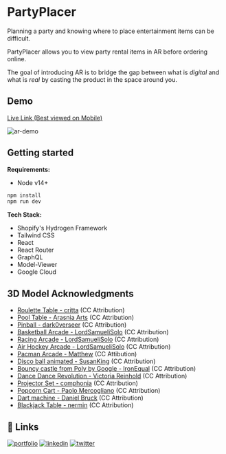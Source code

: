 
# PartyPlacer
Planning a party and knowing where to place entertainment items can be difficult. 

PartyPlacer allows you to view party rental items in AR before ordering online. 

The goal of introducing AR is to bridge the gap between what is _digital_ and what is _real_ by casting the product in the space around you.
## Demo
[Live Link (Best viewed on Mobile)](https://partyplacer.herokuapp.com/)

![ar-demo](https://user-images.githubusercontent.com/27746994/151290720-01ead939-447c-4baf-83ac-fbbd19e191cb.png)

## Getting started

**Requirements:**

- Node v14+

```bash
npm install
npm run dev
```

**Tech Stack:**
- Shopify's Hydrogen Framework
- Tailwind CSS
- React
- React Router
- GraphQL
- Model-Viewer
- Google Cloud

## 3D Model Acknowledgments
- [Roulette Table - critta](https://sketchfab.com/3d-models/roulette-table-2-e175a88621894641b793d04d06d335e3) (CC Attribution)
- [Pool Table - Arasnia Arts](https://sketchfab.com/3d-models/pool-table-low-poly-625c012402074e91a1a534b771920a17) (CC Attribution)
- [Pinball - dark0verseer](https://sketchfab.com/3d-models/gilligans-island-pinball-bally-3d-0a45f0192ed14fb682f322e5d52bd9f7) (CC Attribution)
- [Basketball Arcade - LordSamueliSolo](https://sketchfab.com/3d-models/basketball-arcade-blend-free-low-poly-v10-ed85ea4375724b21b0a696f7f5a8d0dc) (CC Attribution)
- [Racing Arcade - LordSamueliSolo](https://sketchfab.com/3d-models/racing-arcade-glb-v09-free-low-poly-48f608d9414f43caa6599cbd94681087) (CC Attribution)
- [Air Hockey Arcade - LordSamueliSolo](https://sketchfab.com/3d-models/air-hockey-arcade-glb-v09-free-low-poly-1034b318b6724a34b92bdb88acf41cb7) (CC Attribution)
- [Pacman Arcade - Matthew](https://sketchfab.com/3d-models/pacman-arcade-machine-297816a91a0947fb9dc917741d4c0be4) (CC Attibution)
- [Disco ball animated - SusanKing](https://sketchfab.com/3d-models/disco-ball-animated-b949297d4ecb48a89ea3544621c999c9) (CC Attribution)
- [Bouncy castle from Poly by Google - IronEqual](https://sketchfab.com/3d-models/bouncy-castle-from-poly-by-google-f44524f4ad6142c1bbcd12c5bd553fa5) (CC Attribution)
- [Dance Dance Revolution - Victoria Reinhold](https://sketchfab.com/3d-models/dance-dance-revolution-80e09c2daea44bf38f22545b04532d74) (CC Attribution)
- [Projector Set - comphonia](https://sketchfab.com/3d-models/projector-set-18428ceaffee47f5b9e90219adbfbefd) (CC Attribution)
- [Popcorn Cart - Paolo Mercogliano](https://sketchfab.com/3d-models/popcorn-cart-039185662b954bb48dbeb8ea75713b87) (CC Attribution)
- [Dart machine - Daniel Bruck](https://sketchfab.com/3d-models/dart-machine-5fb161df75e94d7199fe467b42d3b740) (CC Attribution)
- [Blackjack Table - nermin](https://sketchfab.com/3d-models/blackjack-table-b2b0974f06ee4623b882c76378a59483) (CC Attribution)


## 🔗 Links
[![portfolio](https://img.shields.io/badge/my_portfolio-000?style=for-the-badge&logo=ko-fi&logoColor=white)](https://dannchang.github.io/)
[![linkedin](https://img.shields.io/badge/linkedin-0A66C2?style=for-the-badge&logo=linkedin&logoColor=white)](https://www.linkedin.com/in/dannchang/)
[![twitter](https://img.shields.io/badge/twitter-1DA1F2?style=for-the-badge&logo=twitter&logoColor=white)](https://twitter.com/TheDanChang)

